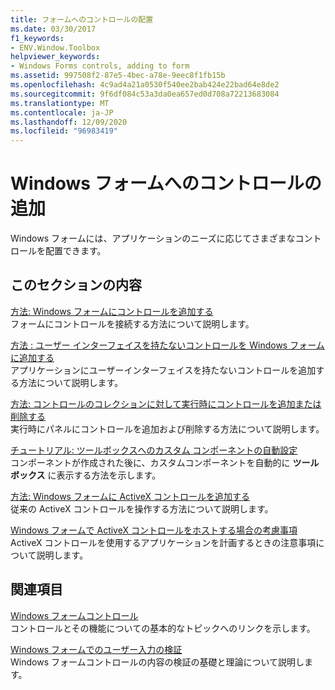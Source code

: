 ```yaml
---
title: フォームへのコントロールの配置
ms.date: 03/30/2017
f1_keywords:
- ENV.Window.Toolbox
helpviewer_keywords:
- Windows Forms controls, adding to form
ms.assetid: 997508f2-87e5-4bec-a78e-9eec8f1fb15b
ms.openlocfilehash: 4c9ad4a21a0530f540ee2bab424e22bad64e8de2
ms.sourcegitcommit: 9f6df084c53a3da0ea657ed0d708a72213683084
ms.translationtype: MT
ms.contentlocale: ja-JP
ms.lasthandoff: 12/09/2020
ms.locfileid: "96983419"
---
```

# <a name="putting-controls-on-windows-forms"></a>Windows フォームへのコントロールの追加
Windows フォームには、アプリケーションのニーズに応じてさまざまなコントロールを配置できます。  
  
## <a name="in-this-section"></a>このセクションの内容  
 [方法: Windows フォームにコントロールを追加する](how-to-add-controls-to-windows-forms.md)  
 フォームにコントロールを接続する方法について説明します。  
  
 [方法 : ユーザー インターフェイスを持たないコントロールを Windows フォームに追加する](how-to-add-controls-without-a-user-interface-to-windows-forms.md)  
 アプリケーションにユーザーインターフェイスを持たないコントロールを追加する方法について説明します。  
  
 [方法: コントロールのコレクションに対して実行時にコントロールを追加または削除する](how-to-add-to-or-remove-from-a-collection-of-controls-at-run-time.md)  
 実行時にパネルにコントロールを追加および削除する方法について説明します。  
  
 [チュートリアル: ツールボックスへのカスタム コンポーネントの自動設定](walkthrough-automatically-populating-the-toolbox-with-custom-components.md)  
 コンポーネントが作成された後に、カスタムコンポーネントを自動的に **ツールボックス** に表示する方法を示します。  
  
 [方法: Windows フォームに ActiveX コントロールを追加する](how-to-add-activex-controls-to-windows-forms.md)  
 従来の ActiveX コントロールを操作する方法について説明します。  
  
 [Windows フォームで ActiveX コントロールをホストする場合の考慮事項](considerations-when-hosting-an-activex-control-on-a-windows-form.md)  
 ActiveX コントロールを使用するアプリケーションを計画するときの注意事項について説明します。  
  
## <a name="related-sections"></a>関連項目  
 [Windows フォームコントロール](index.md)  
 コントロールとその機能についての基本的なトピックへのリンクを示します。  
  
 [Windows フォームでのユーザー入力の検証](../user-input-validation-in-windows-forms.md)  
 Windows フォームコントロールの内容の検証の基礎と理論について説明します。
